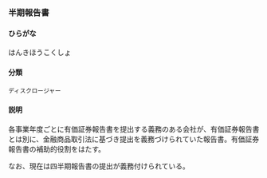 <div style="display:none;">

## [あ行](securities-terms?id=あ行)
## [か行](securities-terms?id=か行)
## [さ行](securities-terms?id=さ行)
## [た行](securities-terms?id=た行)
## [な行](securities-terms?id=な行)
## [は行](securities-terms?id=は行)

</div>

### 半期報告書

#### ひらがな

はんきほうこくしょ

#### 分類

`ディスクロージャー`

#### 説明

各事業年度ごとに有価証券報告書を提出する義務のある会社が、有価証券報告書とは別に、金融商品取引法に基づき提出を義務づけられていた報告書。有価証券報告書の補助的役割をはたす。
なお、現在は四半期報告書の提出が義務付けられている。

<div style="display:none;">

## [ま行](securities-terms?id=ま行)
## [や行](securities-terms?id=や行)
## [ら行](securities-terms?id=ら行)
## [わ行](securities-terms?id=わ行)
## [英数字・記号](securities-terms?id=英数字・記号)

</div>

